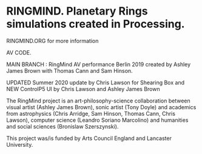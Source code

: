 # RINGMIND. Planetary Rings simulations created in Processing.

RINGMIND.ORG for more information

AV CODE.

MAIN BRANCH : RingMind AV performance Berlin 2019 created by Ashley James Brown with Thomas Cann and Sam Hinson.

UPDATED Summer 2020 update by Chris Lawson for Shearing Box and NEW ControlP5 UI by Chris Lawson and Ashley James Brown

The RingMind project is an art-philosophy-science collaboration between visual artist (Ashley James Brown), sonic artist (Tony Doyle) and academics from astrophysics (Chris Arridge, Sam Hinson, Thomas Cann, Chris Lawson), computer science (Leandro Soriano Marcolino) and humanities and social sciences (Bronislaw Szerszynski).

This project was/is funded by Arts Council England and Lancaster University.
